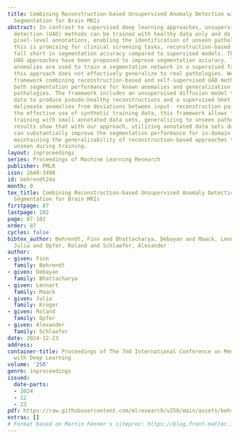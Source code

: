 ```yaml
---
title: Combining Reconstruction-based Unsupervised Anomaly Detection with Supervised
  Segmentation for Brain MRIs
abstract: In contrast to supervised deep learning approaches, unsupervised anomaly
  detection (UAD) methods can be trained with healthy data only and do not require
  pixel-level annotations, enabling the identification of unseen pathologies. While
  this is promising for clinical screening tasks, reconstruction-based UAD methods
  fall short in segmentation accuracy compared to supervised models. Therefore, self-supervised
  UAD approaches have been proposed to improve segmentation accuracy. Typically, synthetic
  anomalies are used to train a segmentation network in a supervised fashion. However,
  this approach does not effectively generalize to real pathologies. We propose a
  framework combining reconstruction-based and self-supervised UAD methods to improve
  both segmentation performance for known anomalies and generalization to unknown
  pathologies. The framework includes an unsupervised diffusion model trained on healthy
  data to produce pseudo-healthy reconstructions and a supervised Unet trained to
  delineate anomalies from deviations between input- reconstruction pairs. Besides
  the effective use of synthetic training data, this framework allows for weakly-supervised
  training with small annotated data sets, generalizing to unseen pathologies. Our
  results show that with our approach, utilizing annotated data sets during training
  can substantially improve the segmentation performance for in-domain data while
  maintaining the generalizability of reconstruction-based approaches to pathologies
  unseen during training.
layout: inproceedings
series: Proceedings of Machine Learning Research
publisher: PMLR
issn: 2640-3498
id: behrendt24a
month: 0
tex_title: Combining Reconstruction-based Unsupervised Anomaly Detection with Supervised
  Segmentation for Brain MRIs
firstpage: 87
lastpage: 102
page: 87-102
order: 87
cycles: false
bibtex_author: Behrendt, Finn and Bhattacharya, Debayan and Maack, Lennart and Kr\"uger,
  Julia and Opfer, Roland and Schlaefer, Alexander
author:
- given: Finn
  family: Behrendt
- given: Debayan
  family: Bhattacharya
- given: Lennart
  family: Maack
- given: Julia
  family: Krüger
- given: Roland
  family: Opfer
- given: Alexander
  family: Schlaefer
date: 2024-12-23
address:
container-title: Proceedings of The 7nd International Conference on Medical Imaging
  with Deep Learning
volume: '250'
genre: inproceedings
issued:
  date-parts:
  - 2024
  - 12
  - 23
pdf: https://raw.githubusercontent.com/mlresearch/v250/main/assets/behrendt24a/behrendt24a.pdf
extras: []
# Format based on Martin Fenner's citeproc: https://blog.front-matter.io/posts/citeproc-yaml-for-bibliographies/
---
```

